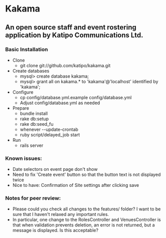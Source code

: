 # Kakama
## An open source staff and event rostering application by Katipo Communications Ltd.

### Basic Installation
* Clone
  * git clone git://github.com/katipo/kakama.git
* Create databases
  * mysql> create database kakama;
  * mysql> grant all on kakama.* to 'kakama'@'localhost' identified by 'kakama';
* Configure
  * cp config/database.yml.example config/database.yml
  * Adjust config/database.yml as needed
* Prepare
  * bundle install
  * rake db:setup
  * rake db:seed_fu
  * whenever --update-crontab
  * ruby script/delayed_job start
* Run
  * rails server

### Known issues:
* Date selectors on event page don't show
* Need to fix 'Create event' button so that the button text is not displayed twice
* Nice to have: Confirmation of Site settings after clicking save

### Notes for peer review:
  * Please could you check all changes to the features/ folder? I want to be
  sure that I haven't relaxed any important rules.
  * In particular, one change to the RolesController and VenuesController is
  that when validation prevents deletion, an error is not returned, but a
  message is displayed. Is this acceptable?
